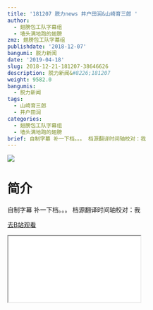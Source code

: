 ```yaml
---
title: '181207 脱力news 井户田润&山崎育三郎 '
author:
  - 翅膀包工队字幕组
  - 墙头满地跑的翅膀
zmz: 翅膀包工队字幕组
publishdate: '2018-12-07'
bangumi: 脱力新闻
date: '2019-04-18'
slug: 2018-12-21-181207-38646626
description: 脱力新闻&#8226;181207
weight: 9582.0
bangumis:
  - 脱力新闻
tags:
  - 山崎育三郎
  - 井户田润
categories:
  - 翅膀包工队字幕组
  - 墙头满地跑的翅膀
brief: 自制字幕 补一下档。。。 档源翻译时间轴校对：我
---
```

![](https://i.imgur.com/GfWRmH5.jpg)
# 简介  
自制字幕
补一下档。。。
档源翻译时间轴校对：我  

[去B站观看](https://www.bilibili.com/video/av38646626/)
<div class ="resp-container"><iframe class="testiframe" src="//player.bilibili.com/player.html?aid=38646626"", scrolling="no", allowfullscreen="true" > </iframe></div> 
